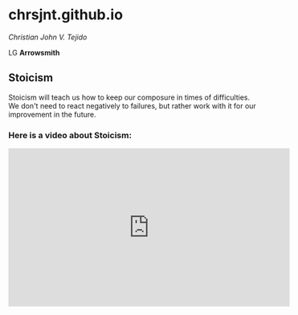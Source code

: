# **chrsjnt.github.io**

*Christian John V. Tejido*

LG **Arrowsmith**

## **Stoicism**

Stoicism will teach us how to keep our composure in times of difficulties. We don't need to react negatively to failures, but rather work with it for our improvement in the future.

### **Here is a video about Stoicism:**

<iframe width="560" height="315" src="https://www.youtube.com/embed/EFkyxzJtiv4" title="YouTube video player" frameborder="0" allow="accelerometer; autoplay; clipboard-write; encrypted-media; gyroscope; picture-in-picture; web-share" allowfullscreen></iframe>
